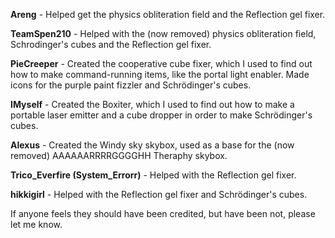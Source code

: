**Areng** - Helped get the physics obliteration field and the Reflection gel fixer.

**TeamSpen210** - Helped with the (now removed) physics obliteration field, Schrodinger's cubes and the Reflection gel fixer.

**PieCreeper** - Created the cooperative cube fixer, which I used to find out how to make command-running items, like the portal light enabler. Made icons for the purple paint fizzler and Schrödinger's cubes.

**IMyself** - Created the Boxiter, which I used to find out how to make a portable laser emitter and a cube dropper in order to make Schrödinger's cubes.

**Alexus** - Created the Windy sky skybox, used as a base for the (now removed) AAAAAARRRRGGGGHH Theraphy skybox.

**Trico_Everfire (System_Errorr)** - Helped with the Reflection gel fixer.

**hikkigirl** - Helped with the Reflection gel fixer and Schrödinger's cubes.

If anyone feels they should have been credited, but have been not, please let me know.
